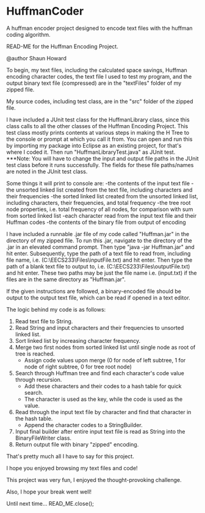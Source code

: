 HuffmanCoder
============

A huffman encoder project designed to encode text files with the huffman coding algorithm.

READ-ME for the Huffman Encoding Project.
 
@author Shaun Howard
 
To begin, my text files, including the calculated space savings, Huffman encoding character codes,
the text file I used to test my program, and the output binary text file (compressed) are in the 
"textFiles" folder of my zipped file.

My source codes, including test class, are in the "src" folder of the zipped file.
 
I have included a JUnit test class for the HuffmanLibrary class, since this class calls to all the other classes
of the Huffman Encoding Project. This test class mostly prints contents at various steps in making the H Tree
to the console or prompt at which you call it from. You can open and run this by importing my package into
Eclipse as an existing project, for that's where I coded it. Then run "HuffmanLibraryTest.java" as JUnit test. 
***Note: You will have to change the input and output file paths in the JUnit test class before it runs successfully.
The fields for these file paths/names are noted in the JUnit test class.
 
Some things it will print to console are:
-the contents of the input text file
-the unsorted linked list created from the text file, including characters and their frequencies
-the sorted linked list created from the unsorted linked list, including characters, their frequencies, and total frequency
-the tree root node properties, i.e. total frequency of all nodes, for comparison with sum from sorted linked list
-each character read from the input text file and their Huffman codes
-the contents of the binary file from output of encoding
 
I have included a runnable .jar file of my code called "Huffman.jar" in the directory of my zipped file.
To run this .jar, navigate to the directory of the .jar in an elevated command prompt. Then type "java -jar Huffman.jar" and
hit enter. Subsequently, type the path of a text file to read from, including file name,
i.e. (C:\EECS233\Files\inputFile.txt) and hit enter. Then type the path of a blank text file to output to, 
i.e. (C:\EECS233\Files\outputFile.txt) and hit enter. These two paths may be just the file name i.e. (input.txt)
if the files are in the same directory as "Huffman.jar".
 
If the given instructions are followed, a binary-encoded file should be output to the output text file, which can be read
if opened in a text editor.
 
The logic behind my code is as follows:
1. Read text file to String.
2. Read String and input characters and their frequencies to unsorted linked list.
3. Sort linked list by increasing character frequency.
4. Merge two first nodes from sorted linked list until single node as root of tree is reached.
   - Assign code values upon merge (0 for node of left subtree, 1 for node of right subtree, 0 for tree root node)
5. Search through Huffman tree and find each character's code value through recursion. 
   - Add these characters and their codes to a hash table for quick search.
   - The character is used as the key, while the code is used as the value.
6. Read through the input text file by character and find that character in the hash table.
   - Append the character codes to a StringBuilder.
7. Input final builder after entire input text file is read as String into the BinaryFileWriter class.
8. Return output file with binary "zipped" encoding. 
 
That's pretty much all I have to say for this project.
 
I hope you enjoyed browsing my text files and code!
 
This project was very fun, I enjoyed the thought-provoking challenge.
 
Also, I hope your break went well!
 
Until next time... READ_ME.close();
